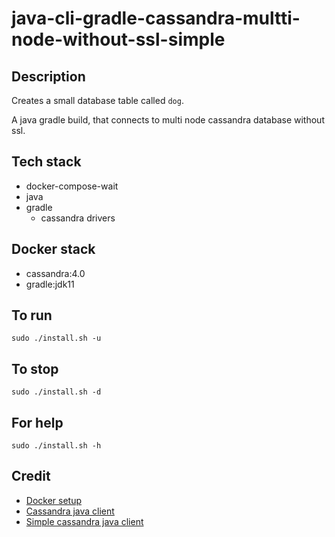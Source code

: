 # java-cli-gradle-cassandra-multti-node-without-ssl-simple

## Description
Creates a small database table
called `dog`.

A java gradle build, that connects to multi node
cassandra database without ssl.

## Tech stack
- docker-compose-wait
- java
- gradle
  - cassandra drivers

## Docker stack
- cassandra:4.0
- gradle:jdk11

## To run
`sudo ./install.sh -u`

## To stop
`sudo ./install.sh -d`

## For help
`sudo ./install.sh -h`

## Credit
- [Docker setup](https://2much2learn.com/setting-up-cassandra-with-docker/)
- [Cassandra java client](https://github.com/eugenp/tutorials/tree/master/persistence-modules/java-cassandra)
- [Simple cassandra java client](https://raw.githubusercontent.com/oscerd/cassandra-java-example/master/src/main/java/com/github/oscerd/cassandra/SimpleClient.java)
